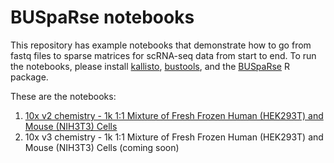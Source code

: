 # BUSpaRse notebooks

This repository has example notebooks that demonstrate how to go from fastq files to sparse matrices for scRNA-seq data from start to end. To run the notebooks, please install [kallisto](https://pachterlab.github.io/kallisto/starting), [bustools](https://github.com/BUStools/bustools), and the [BUSpaRse](https://github.com/BUStools/BUSpaRse) R package. 

These are the notebooks:

1. [10x v2 chemistry - 1k 1:1 Mixture of Fresh Frozen Human (HEK293T) and Mouse (NIH3T3) Cells](https://bustools.github.io/BUS_notebooks_R/10xv2.html)
2. 10x v3 chemistry - 1k 1:1 Mixture of Fresh Frozen Human (HEK293T) and Mouse (NIH3T3) Cells (coming soon)
